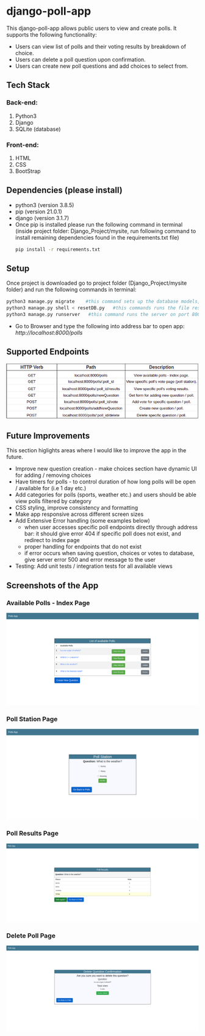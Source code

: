 # django-poll-app


This django-poll-app allows public users to view and create polls. It supports the following functionality:

- Users can view list of polls and their voting results by breakdown of choice.
- Users can delete a poll question upon confirmation.
- Users can create new poll questions and add choices to select from.


## Tech Stack

### Back-end:
1. Python3
2. Django
3. SQLite (database)

### Front-end:
1. HTML
2. CSS
3. BootStrap

## Dependencies (please install)
- python3 (version 3.8.5) 
- pip   (version 21.0.1)
- django (version 3.1.7)
- Once pip is installed please run the following command in terminal 
  (inside project folder: Django_Project/mysite, run following command to install remaining dependencies found in the requirements.txt file)
  ```bash
  pip install -r requirements.txt
  ```

## Setup

Once project is downloaded go to project folder (Django_Project/mysite folder) and run the following commands in terminal:

```bash
python3 manage.py migrate    #this command sets up the database models, schema
python3 manage.py shell < resetDB.py   #this commands runs the file resetDB.py which is used to populate initial seed data to the database, and clear any other data
python3 manage.py runserver   #this command runs the server on port 8000
```
- Go to Browser and type the following into address bar to open app: *http://localhost:8000/polls*   

## Supported Endpoints

 ![Supported Endpoints](https://github.com/SameerKhan-Dev/django-poll-app/blob/main/mysite/polls/static/images/Url_paths.png?raw=true "Supported Endpoints")

## Future Improvements

This section higlights areas where I would like to improve the app in the future.

- Improve new question creation - make choices section have dynamic UI for adding / removing choices
- Have timers for polls - to control duration of how long polls will be open / available for (i.e 1 day etc.)
- Add categories for polls (sports, weather etc.) and users should be able view polls filtered by category
- CSS styling, improve consistency and formatting
- Make app responsive across different screen sizes
- Add Extensive Error handling (some examples below)
    - when user accesses specific poll endpoints directly through address bar: it should give error 404 if specific poll does not exist, and redirect to index page
    - proper handling for endpoints that do not exist
    - if error occurs when saving question, choices or votes to database, give server error 500 and error message to the user
- Testing: Add unit tests / integration tests for all available views


## Screenshots of the App

### Available Polls - Index Page
![Available Polls - Index Page](https://github.com/SameerKhan-Dev/django-poll-app/blob/main/mysite/polls/static/images/django-app-index-page.png?raw=true? "Available Polls - Index Page")
### Poll Station Page
![Poll Station Page](https://github.com/SameerKhan-Dev/django-poll-app/blob/main/mysite/polls/static/images/django-app-poll-station.png?raw=true? "Poll Station Page")
### Poll Results Page
![Poll Results Page](https://github.com/SameerKhan-Dev/django-poll-app/blob/main/mysite/polls/static/images/django-app-poll-results.png?raw=true? "Poll Results Page")
### Delete Poll Page
![Delete Poll Page](https://github.com/SameerKhan-Dev/django-poll-app/blob/main/mysite/polls/static/images/django-app-delete-page.png?raw=true? "Delete Poll Page")
